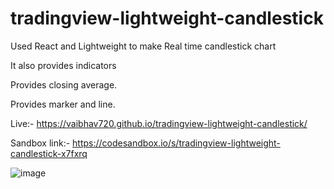 # tradingview-lightweight-candlestick


 Used React and Lightweight to make Real time candlestick chart

 It also provides indicators
 
 Provides closing average.
 
 Provides marker and line.

 Live:- <a href="https://vaibhav720.github.io/tradingview-lightweight-candlestick/">https://vaibhav720.github.io/tradingview-lightweight-candlestick/ </a>
 
 
 Sandbox link:- <a href="https://codesandbox.io/s/tradingview-lightweight-candlestick-x7fxrq">https://codesandbox.io/s/tradingview-lightweight-candlestick-x7fxrq </a>
 
 
 ![image](https://user-images.githubusercontent.com/56918464/164609053-03f400df-e074-4f14-97a8-a49dbfac10eb.png)

